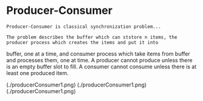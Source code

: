 # Producer-Consumer

    Producer-Consumer is classical synchronization problem...

    The problem describes the buffer which can ststore n items, the producer process which creates the items and put it into
buffer, one at a time, and consumer process which take items from buffer and processes them, one at time.
    A producer cannot produce unless there is an empty buffer slot to fill.
    A consumer cannot consume unless there is at least one produced item.

(./producerConsumer1.png)
(./producerConsumer1.png)
(./producerConsumer1.png)